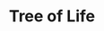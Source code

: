---
pid: fs303
title: Tree of Life
location_transcription: West Philly
coordinates: "[-75.209962885116, 39.947483327119]"
zipcode: '19139'
gen_neighborhood: West Philadelphia
neighborhood: Walnut Hill
outside_phl: 
age: '29'
age_range: 20-29
instagram: 
image_file_name: fs_303.jpg
proposal_transcription: |-
  A tree that you can stick some of the most memorable times in your Life
  And the tree is 50ft
topic: Environment
topic_summary: '0'
type: Tree
keywords_other: tree of life, memories
credit: Wax
image_labels: 
twitter: 
facebook: 
permalink: "/monuments/fs303/"
layout: item-page
---
